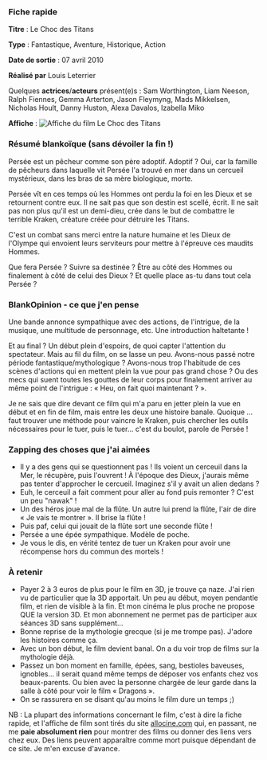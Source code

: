 ### Fiche rapide

**Titre** : Le Choc des Titans

**Type** : Fantastique, Aventure, Historique, Action

**Date de sortie** : 07 avril 2010

**Réalisé par** Louis Leterrier

Quelques **actrices**/**acteurs** présent(e)s : Sam Worthington, Liam Neeson, Ralph Fiennes, Gemma Arterton, Jason Fleymyng, Mads Mikkelsen, Nicholas Hoult, Danny Huston, Alexa Davalos, Izabella Miko

**Affiche** : ![Affiche du film Le Choc des Titans](http://images.allocine.fr/r_160_214/b_1_cfd7e1/medias/nmedia/18/70/88/43/19255647.jpg "Affiche du film")

### Résumé blankoïque (sans dévoiler la fin !)

Persée est un pêcheur comme son père adoptif. Adoptif ? Oui, car la famille de pêcheurs dans laquelle vit Persée l'a trouvé en mer dans un cercueil mystérieux, dans les bras de sa mère biologique, morte.

Persée vît en ces temps où les Hommes ont perdu la foi en les Dieux et se retournent contre eux. Il ne sait pas que son destin est scellé, écrit. Il ne sait pas non plus qu'il est un demi-dieu, crée dans le but de combattre le terrible Kraken, créature créée pour détruire les Titans.

C'est un combat sans merci entre la nature humaine et les Dieux de l'Olympe qui envoient leurs serviteurs pour mettre à l'épreuve ces maudits Hommes.

Que fera Persée ? Suivre sa destinée ? Être au côté des Hommes ou finalement à côté de celui des Dieux ? Et quelle place as-tu dans tout cela Persée ?

### BlankOpinion - ce que j'en pense

Une bande annonce sympathique avec des actions, de l'intrigue, de la musique, une multitude de personnage, etc. Une introduction haltetante !

Et au final ? Un début plein d'espoirs, de quoi capter l'attention du spectateur. Mais au fil du film, on se lasse un peu. Avons-nous passé notre période fantastique/mythologique ? Avons-nous trop l'habitude de ces scènes d'actions qui en mettent plein la vue pour pas grand chose ? Ou des mecs qui suent toutes les gouttes de leur corps pour finalement arriver au même point de l'intrigue : « Heu, on fait quoi maintenant ? ».

Je ne sais que dire devant ce film qui m'a paru en jetter plein la vue en début et en fin de film, mais entre les deux une histoire banale. Quoique … faut trouver une méthode pour vaincre le Kraken, puis chercher les outils nécessaires pour le tuer, puis le tuer… c'est du boulot, parole de Persée !

### Zapping des choses que j'ai aimées

  * Il y a des gens qui se questionnent pas ! Ils voient un cerceuil dans la Mer, le récupère, puis l'ouvrent ! À l'époque des Dieux, j'aurais même pas tenter d'approcher le cercueil. Imaginez s'il y avait un alien dedans ?
  * Euh, le cerceuil a fait comment pour aller au fond puis remonter ? C'est un peu "nawak" !
  * Un des héros joue mal de la flûte. Un autre lui prend la flûte, l'air de dire « Je vais te montrer ». Il brise la flûte !
  * Puis paf, celui qui jouait de la flûte sort une seconde flûte !
  * Persée a une épée sympathique. Modèle de poche.
  * Je vous le dis, en vérité tentez de tuer un Kraken pour avoir une récompense hors du commun des mortels !

### À retenir

  * Payer 2 à 3 euros de plus pour le film en 3D, je trouve ça naze. J'ai rien vu de particulier que la 3D apportait. Un peu au début, moyen pendantle film, et rien de visible à la fin. Et mon cinéma le plus proche ne propose QUE la version 3D. Et mon abonnement ne permet pas de participer aux séances 3D sans supplément…
  * Bonne reprise de la mythologie grecque (si je me trompe pas). J'adore les histoires comme ça.
  * Avec un bon début, le film devient banal. On a du voir trop de films sur la mythologie déjà.
  * Passez un bon moment en famille, épées, sang, bestioles baveuses, ignobles… il serait quand même temps de déposer vos enfants chez vos beaux-parents. Ou bien avec la personne chargée de leur garde dans la salle à côté pour voir le film « Dragons ».
  * On se rassurera en se disant qu'au moins le film dure un temps ;) 

NB : La plupart des informations concernant le film, c'est à dire la fiche rapide, et l'affiche de film sont tirés du site [allocine.com](http://www.allocine.fr/ "Se rendre sur le site Allocine, site sur l'actualité du cinéma, des films, des séries TV, etc.") qui, en passant, ne me **paie absolument rien** pour montrer des films ou donner des liens vers chez eux. Des liens peuvent apparaître comme mort puisque dépendant de ce site. Je m'en excuse d'avance.

